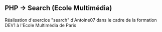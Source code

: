 ## PHP -> Search (Ecole Multimédia)

Réalisation d'exercice "search" d'Antoine07 dans le cadre de la formation DEV1 à l'Ecole Multimédia de Paris